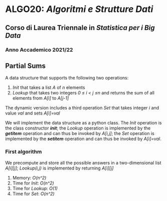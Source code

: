 # ALGO20: *Algoritmi e Strutture Dati* #
## Corso di Laurea Triennale in *Statistica per i Big Data* ##
### Anno Accademico 2021/22 ###


## Partial Sums ##

A data structure that supports the following two operations:

1. *Init* that takes a list *A* of *n* elements
2. *Lookup* that takes two integers *0  ≤ i < j  ≤n* and returns
    the sum of all elements from *A[i]* to *A[j-1]*

The dynamic version includes a third operation *Set* that takes 
integer *i* and value *val* and sets *A[i]=val*


We will implement the data structure as a python class.
The *Init* operation is the class constructor *__init__*;
the *Lookup* operation is implemented by the *__getitem__* operation
and can thus be invoked by *A[i,j]*;
the *Set* operation is implemented by the *__setitem__* operation and
can thus be invoked by *A[i]=val*.



### First algorithm ###
We precompute and store all the possible answers
in a two-dimensional list *A[i][j]*;
*Lookup(i,j)* is implemented by returning *A[i][j]*

1. Memory: *O(n^2)*
2. Time for *Init*: *O(n^2)* 
3. Time for *Lookup*: *O(1)* 
4. Time for *Set*: *O(n^2)* 


